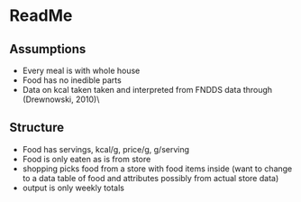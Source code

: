 # ReadMe

## Assumptions

- Every meal is with whole house
- Food has no inedible parts
- Data on kcal taken taken and interpreted from FNDDS data through (Drewnowski, 2010)\

## Structure

- Food has servings, kcal/g, price/g, g/serving
- Food is only eaten as is from store
- shopping picks food from a store with food items inside
(want to change to a data table of food and attributes possibly from actual store data)
- output is only weekly totals
